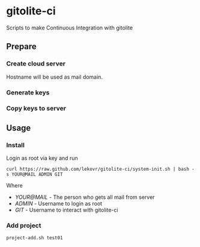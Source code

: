 gitolite-ci
===========

Scripts to make Continuous Integration with gitolite

Prepare
-------

### Create cloud server

Hostname will be used as mail domain.

### Generate keys

### Copy keys to server

Usage
-----

### Install 

Login as root via key and run

    curl https://raw.github.com/lekovr/gitolite-ci/system-init.sh | bash -s YOUR@MAIL ADMIN GIT

Where

* *YOUR@MAIL* - The person who gets all mail from server
* *ADMIN* - Username to login as root
* *GIT* - Username to interact with gitolite-ci

### Add project

    project-add.sh test01

